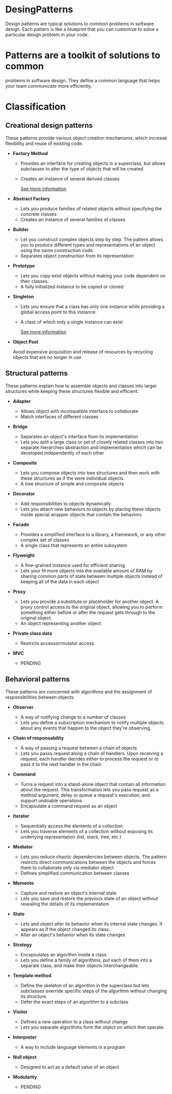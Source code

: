 # DesingPatterns

Design patterns are typical solutions to common problems in software design. Each pattern is like a blueprint that you can customize to solve a particular design problem in your code.

# Patterns are a toolkit of solutions to common
problems in software design. They define a common language that helps your team communicate more efficiently.

# Classification

## Creational design patterns

These patterns provide various object creation mechanisms, which increase flexibility and reuse of existing code.

- **Factory Method**

    - Provides an interface for creating objects in a superclass, but allows subclasses to alter the type of objects that will be created.
    - Creates an instance of several derived classes

        [See more information](https://github.com/alejoalvarez/Design-Patterns/blob/master/Factory-Method.md)

- **Abstract Factory**
    
    - Lets you produce families of related objects without specifying the concrete classes
    - Creates an instance of several families of classes

- **Builder**

    - Let you construct complex objects step by step. The pattern allows you to produce different types and representations of an object using the same construction code.
    - Separates object construction from its representation

- **Prototype**

    - Lets you copy exist objects without making your code dependent on their classes.
    - A fully initialized instance to be copied or cloned

- **Singleton** 

    - Lets you ensure that a class has only one instance while providing a global access point to this instance.
    - A class of which only a single instance can exist

        [See more information](https://github.com/alejoalvarez/Design-Patterns/blob/master/Singleton.md)

- **Object Pool**

    Avoid expensive acquisition and release of resources by recycling objects that are no longer in use

## Structural patterns
These patterns explain how to assemble objects and classes into larger structures while keeping these structures flexible and efficient.

- **Adapter**

    - Allows object with incompatible interface to collaborate
    - Match interfaces of different classes

- **Bridge**

    - Separates an object's interface from its implementation
    -   Lets you split a large class or set of closely related classes into two separate hierarchies abstraction and implementation which can be developed independently of each other

- **Composite**

    - Lets you compose objects into tree structures and then work with these structures as if the were individual objects.
    - A tree structure of simple and composite objects

- **Decorator**

    - Add responsibilities to objects dynamically
    - Lets you attach new behaviors to objects by placing these objects inside special wrapper objects that contain the behaviors

- **Facade**

    - Provides a simplified interface to a library, a framework, or any other complex set of classes
    - A single class that represents an entire subsystem

- **Flyweight**

    - A fine-grained instance used for efficient sharing
    - Lets your fit more objects into the available amount of RAM by sharing common parts of state between multiple objects instead of keeping all of the data in each object 

- **Proxy**

    - Lets you provide a substitute or placeholder for another object. A proxy control access to the original object, allowing you to perform something either before or after the request gets through to the original object.
    - An object representing another object

- **Private class data**

    - Restricts accessor/mutator access

- **MVC**

    - PENDING


## Behavioral patterns
These patterns are concerned with algorithms and the assignment of responsibilities between objects.

- **Observer**

    - A way of notifying change to a number of classes
    - Lets you define a subscription mechanism to notify multiple objects about any events that happen to the object they're observing.

- **Chain of responsability**

    - A way of passing a request between a chain of objects
    - Lets you passs request along a chain of handlers. Upon receiving a request, each handler decides either to process the request or to pass it to the next handler in the chain

- **Command**

    - Turns a request into a stand-alone object that contain all information about the request. This transformation lets you pass request as a method argument, delay or queue a request's execution, and support undoable operations
    - Encapsulate a command request as an object

- **Iterator**

    - Sequentially access the elements of a collection
    - Lets you traverse elements of a collection without exposing its underlying representation (list, stack, tree, etc.)

- **Mediator**

    - Lets you reduce chaotic dependencies between objects. The pattern restricts direct communications between the objects and forces them to collaborate only via mediator object
    - Defines simplified communication between classes

- **Memento**

    - Capture and restore an object's internal state
    - Lets you save and restore the previous state of an object without revealing the details of its implementation

- **State**

    - Lets and object alter its behavior when its internal state changes. It appears as if the object changed its class.
    - Alter an object's behavior when its state changes

- **Strategy**

    - Encapsulates an algorithm inside a class
    - Lets you define a family of algorithms, put each of them into a separate class, and make their objects interchangeable.

- **Template method**

    - Define the skeleton of an algorithm in the superclass but lets subclasses override specific steps of the algorithm without changing its structure.
    - Defer the exact steps of an algorithm to a subclass

- **Visitor**

    - Defines a new operation to a class without change
    - Lets you separate algorithms form the object on which thet operate.

- **Interpreter**

    - A way to include language elements in a program

- **Null object**

    - Designed to act as a default value of an object

- **Modularity**

    - PENDING

